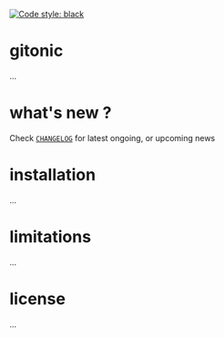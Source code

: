 [![Code style: black](https://img.shields.io/badge/code%20style-black-000000.svg)](https://github.com/psf/black)

# gitonic 

...

# what's new ?

Check
[`CHANGELOG`](https://github.com/kr-g/gitonic/blob/master/CHANGELOG.md)
for latest ongoing, or upcoming news


# installation

...


# limitations

...


# license

...
